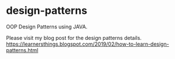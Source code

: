 # design-patterns
OOP Design Patterns using JAVA.

Please visit my blog post for the design patterns details.<br>
https://learnersthings.blogspot.com/2019/02/how-to-learn-design-patterns.html
